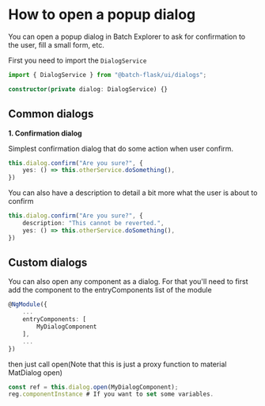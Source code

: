 # How to open a popup dialog

You can open a popup dialog in Batch Explorer to ask for confirmation to the user, fill a small form, etc.

First you need to import the `DialogService`

```ts
import { DialogService } from "@batch-flask/ui/dialogs";

constructor(private dialog: DialogService) {}
```

## Common dialogs

**1. Confirmation dialog**

Simplest confirmation dialog that do some action when user confirm.
```ts
this.dialog.confirm("Are you sure?", {
    yes: () => this.otherService.doSomething(),
})
```

You can also have a description to detail a bit more what the user is about to confirm
```ts
this.dialog.confirm("Are you sure?", {
    description: "This cannot be reverted.",
    yes: () => this.otherService.doSomething(),
})
```


## Custom dialogs

You can also open any component as a dialog. For that you'll need to first add the component to the entryComponents list of the module

```ts
@NgModule({
    ...
    entryComponents: [
        MyDialogComponent
    ],
    ...
})
```

then just call open(Note that this is just a proxy function to material MatDialog open)

```ts
const ref = this.dialog.open(MyDialogComponent);
reg.componentInstance # If you want to set some variables.
```
